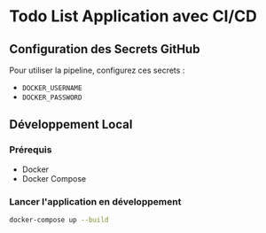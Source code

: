 # Todo List Application avec CI/CD

## Configuration des Secrets GitHub

Pour utiliser la pipeline, configurez ces secrets :
- `DOCKER_USERNAME`
- `DOCKER_PASSWORD`

## Développement Local

### Prérequis
- Docker
- Docker Compose

### Lancer l'application en développement
```bash
docker-compose up --build